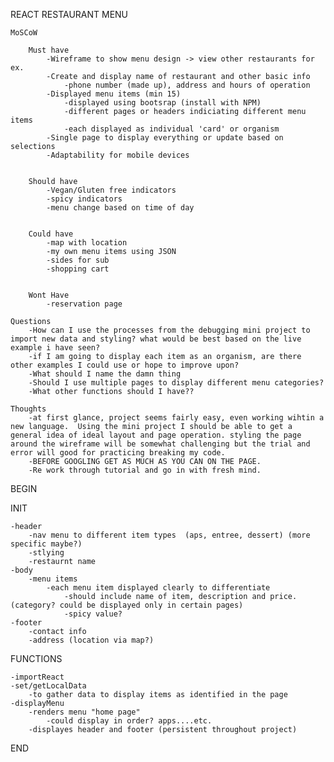 REACT RESTAURANT MENU

    MoSCoW

        Must have
            -Wireframe to show menu design -> view other restaurants for ex.
            -Create and display name of restaurant and other basic info 
                -phone number (made up), address and hours of operation
            -Displayed menu items (min 15)
                -displayed using bootsrap (install with NPM)
                -different pages or headers indiciating different menu items
                -each displayed as individual 'card' or organism
            -Single page to display everything or update based on selections
            -Adaptability for mobile devices
       
       
        Should have
            -Vegan/Gluten free indicators
            -spicy indicators 
            -menu change based on time of day
       
       
        Could have
            -map with location
            -my own menu items using JSON
            -sides for sub
            -shopping cart
       
       
        Wont Have
            -reservation page

    Questions
        -How can I use the processes from the debugging mini project to import new data and styling? what would be best based on the live example i have seen?
        -if I am going to display each item as an organism, are there other examples I could use or hope to improve upon?
        -What should I name the damn thing
        -Should I use multiple pages to display different menu categories?
        -What other functions should I have??

    Thoughts
        -at first glance, project seems fairly easy, even working wihtin a new language.  Using the mini project I should be able to get a general idea of ideal layout and page operation. styling the page around the wireframe will be somewhat challenging but the trial and error will good for practicing breaking my code.  
        -BEFORE GOOGLING GET AS MUCH AS YOU CAN ON THE PAGE.
        -Re work through tutorial and go in with fresh mind.

BEGIN

INIT

    -header
        -nav menu to different item types  (aps, entree, dessert) (more specific maybe?)
        -stlying
        -restaurnt name
    -body
        -menu items
            -each menu item displayed clearly to differentiate
                -should include name of item, description and price.  (category? could be displayed only in certain pages)
                -spicy value?
    -footer
        -contact info
        -address (location via map?)


FUNCTIONS

    -importReact
    -set/getLocalData
        -to gather data to display items as identified in the page
    -displayMenu
        -renders menu "home page"
            -could display in order? apps....etc.
        -displayes header and footer (persistent throughout project)

END
    
